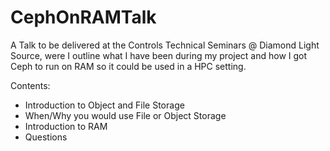 # CephOnRAMTalk
A Talk to be delivered at the Controls Technical Seminars @ Diamond Light Source, were I outline what I have been during my project  and how I got Ceph to run on RAM so it could be used in a HPC setting.

Contents:
* Introduction to Object and File Storage
* When/Why you would use File or Object Storage
* Introduction to RAM
* Questions
